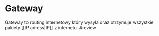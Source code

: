 # Gateway
Gateway to routing internetowy który wysyła oraz otrzymuje wszystkie pakiety [[IP adress|IP]] z internetu.
 #review